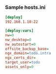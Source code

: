 ### Sample hosts.ini
```ini
[deploy]
192.168.1.10:22

[deploy:vars]
nw=0
nw_desktop=0
nw_autostart=0
offsite_backup_base=
ngx_domain=todo.intra
ngx_certs_dir=
target_user=todo
assets_only=0
```

